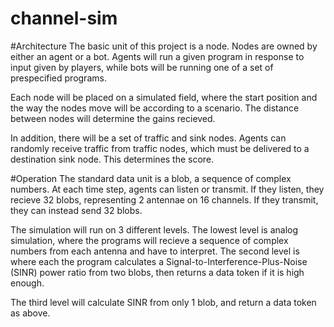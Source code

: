 # channel-sim


#Architecture
The basic unit of this project is a node. Nodes are owned by 
either an agent or a bot. Agents will run a given program in response
to input given by players, while bots will be running one of a set of 
prespecified programs. 

Each node will be placed on a simulated field, where the start position
and the way the nodes move will be according to a scenario. The distance
between nodes will determine the gains recieved.

In addition, there will be a set of traffic and sink nodes.
Agents can randomly receive traffic from traffic nodes, which must be 
delivered to a destination sink node. This determines the score. 

#Operation
The standard data unit is a blob, a sequence of complex numbers.
At each time step, agents can listen or transmit. 
If they listen, they recieve 32 blobs, representing 2 antennae on 16 channels.
If they transmit, they can instead send 32 blobs. 

The simulation will run on 3 different levels. 
The lowest level is analog simulation, where the programs will recieve a sequence of complex numbers
from each antenna and have to interpret.
The second level is where each the program calculates a Signal-to-Interference-Plus-Noise (SINR) power ratio from two blobs, then returns a data token if it is high enough.

The third level will calculate SINR from only 1 blob, and return a data token as above. 


